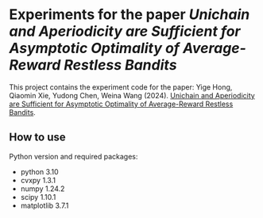 # Experiments for the paper *Unichain and Aperiodicity are Sufficient for Asymptotic Optimality of Average-Reward Restless Bandits*

This project contains the experiment code for the paper: 
Yige Hong, Qiaomin Xie, Yudong Chen, Weina Wang (2024). 
[Unichain and Aperiodicity are Sufficient for Asymptotic Optimality of Average-Reward Restless Bandits](https://arxiv.org/abs/2402.05689).



## How to use 
Python version and required packages:
- python 3.10
- cvxpy 1.3.1
- numpy 1.24.2
- scipy 1.10.1
- matplotlib 3.7.1


[//]: # (- numpy 2.1.1)
[//]: # (- scipy 1.14.1)
[//]: # (- matplotlib 3.9.2)
[//]: # (- cvxpy 1.5.3)
[//]: # (You can reproduce the Figures in the paper by running the python script `experiments.py`.)

[//]: # ()
[//]: # (The figures will be generated in the folder `figs`.)

[//]: # ()
[//]: # (## How to read)

[//]: # (The implementations of the simulator and the policies are in the python script `discrete_RB.py`. Specifically,)

[//]: # (the important classes in the file `discrete_RB.py` are:)

[//]: # (- RB: the simulator of restless bandits)

[//]: # (- SingleArmAnalyzer: solving the linear program &#40;3&#41;-&#40;7&#41; )

[//]: # (to generate a priority order of states or the optimal single-armed policy $\bar{\pi}^*$)

[//]: # (- PriorityPolicy: the priority policy based on a given priority order)

[//]: # (- RandomTBPolicy: the policy that generates virtual actions that each arm wants to follow and break tie uniformly at random)

[//]: # (- FTVAPolicy: our proposed policy FTVA&#40;$\bar{\pi}^*$&#41;)

[//]: # ()
[//]: # (The usage of those policies can be found in the functions)

[//]: # (`Priority_experiment_one_point`)

[//]: # (`RandomTBPolicy_experiment_one_point`)

[//]: # (`FTVAPolicy_experiment_one_point`)

[//]: # (in the file `experiments.py`.)


